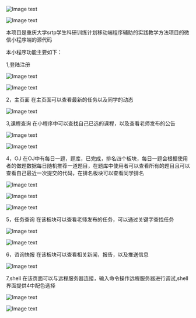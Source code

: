 
![Image text](https://raw.githubusercontent.com/morinoalter/EPCL/master/icon/EPCL.png)

![Image text](https://raw.githubusercontent.com/morinoalter/EPCL/master/icon/jiaoxue.png)

本项目是重庆大学srtp学生科研训练计划移动端程序辅助的实践教学方法项目的微信小程序端的源代码

本小程序功能主要如下：

1,登陆注册

![Image text](https://raw.githubusercontent.com/morinoalter/EPCL/master/img/1.png)

![Image text](https://raw.githubusercontent.com/morinoalter/EPCL/master/img/2.png)

2，主页面
在主页面可以查看最新的任务以及同学的动态

![Image text](https://raw.githubusercontent.com/morinoalter/EPCL/master/img/3.png)




3,课程查询
  在小程序中可以查找自己已选的课程，以及查看老师发布的公告
  
![Image text](https://raw.githubusercontent.com/morinoalter/EPCL/master/img/5.png)

![Image text](https://raw.githubusercontent.com/morinoalter/EPCL/master/img/6.png)

4，OJ
  在OJ中有每日一题，题库，已完成，排名四个板块，每日一题会根据使用者的做题数据每日随机推荐一道题目，在题库中使用者可以查看所有的题目且可以查看自己最近一次提交的代码，在排名板块可以查看同学排名

![Image text](https://raw.githubusercontent.com/morinoalter/EPCL/master/img/9.png)

![Image text](https://raw.githubusercontent.com/morinoalter/EPCL/master/img/10.png)

![Image text](https://raw.githubusercontent.com/morinoalter/EPCL/master/img/11.png)
 
 
  
5，任务查询
  在该板块可以查看老师发布的任务，可以通过关键字查找任务
  
  ![Image text](https://raw.githubusercontent.com/morinoalter/EPCL/master/img/8.png)

![Image text](https://raw.githubusercontent.com/morinoalter/EPCL/master/img/7.png)
  

6，咨询快报
  在该板块可以查看相关新闻，报告，以及推送信息

![Image text](https://raw.githubusercontent.com/morinoalter/EPCL/master/img/4.png)

7,shell
  在该页面可以与远程服务器连接，输入命令操作远程服务器进行调试,shell界面提供4中配色选择

![Image text](https://raw.githubusercontent.com/morinoalter/EPCL/master/img/12.png)

![Image text](https://raw.githubusercontent.com/morinoalter/EPCL/master/img/13.png)
